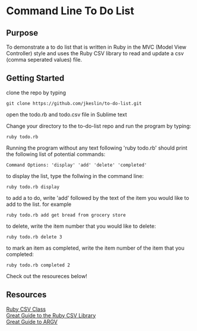 Command Line To Do List
==========


## Purpose

To demonstrate a to do list that is written in Ruby in the MVC (Model View Controller) style and uses the Ruby CSV library to read and update a csv (comma seperated values) file. 


## Getting Started

clone the repo by typing

```
git clone https://github.com/jkeslin/to-do-list.git
```

open the todo.rb and todo.csv file in Sublime text

Change your directory to the to-do-list repo and run the program by typing:

```
ruby todo.rb
```

Running the program without any text following 'ruby todo.rb' should print the following list of potential commands:

```
Command Options: 'display' 'add' 'delete' 'completed'
```

to display the list, type the follwing in the command line: 
```
ruby todo.rb display
```

to add a to do, write 'add' followed by the text of the item you would like to add to the list. for example
```
ruby todo.rb add get bread from grocery store
```

to delete, write the item number that you would like to delete:
```
ruby todo.rb delete 3
```

to mark an item as completed, write the item number of the item that you completed:
```
ruby todo.rb completed 2
```

Check out the resoureces below!

## Resources

[Ruby CSV Class](http://ruby-doc.org/stdlib-1.9.3/libdoc/csv/rdoc/CSV.html)  
[Great Guide to the Ruby CSV Library](http://www.sitepoint.com/guide-ruby-csv-library-part/)  
[Great Guide to ARGV](http://www.sitepoint.com/ruby-command-line-interface-gems/)
